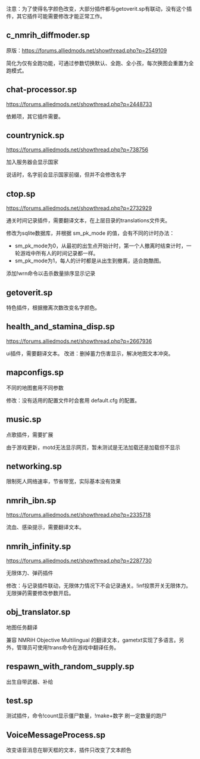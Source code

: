 
注意：为了使得名字颜色改变，大部分插件都与getoverit.sp有联动，没有这个插件，其它插件可能需要修改才能正常工作。
## c_nmrih_diffmoder.sp
原版：https://forums.alliedmods.net/showthread.php?p=2549109

简化为仅有全跑功能，可通过参数切换默认、全跑、全小孩，每次换图会重置为全跑模式。
## chat-processor.sp
https://forums.alliedmods.net/showthread.php?p=2448733

依赖项，其它插件需要。
## countrynick.sp
https://forums.alliedmods.net/showthread.php?p=738756

加入服务器会显示国家

说话时，名字前会显示国家前缀，但并不会修改名字
## ctop.sp
https://forums.alliedmods.net/showthread.php?p=2732929

通关时间记录插件，需要翻译文本，在上层目录的translations文件夹。

修改为sqlite数据库，并根据 sm_pk_mode 的值，会有不同的计时办法：
- sm_pk_mode为0，从最初的出生点开始计时，第一个人撤离时结束计时，一轮游戏中所有人的时间记录都一样。
- sm_pk_mode为1，每人的计时都是从出生到撤离，适合跑酷图。

添加!wrn命令以击杀数量排序显示记录
## getoverit.sp
特色插件，根据撤离次数改变名字颜色。

## health_and_stamina_disp.sp
https://forums.alliedmods.net/showthread.php?p=2667936

ui插件，需要翻译文本。
改进：删掉蓄力伤害显示，解决地图文本冲突。
## mapconfigs.sp
不同的地图套用不同参数

修改：没有适用的配置文件时会套用 default.cfg 的配置。
## music.sp
点歌插件，需要扩展

由于游戏更新，motd无法显示网页，暂未测试是无法加载还是加载但不显示
## networking.sp
限制死人网络速率，节省带宽，实际基本没有效果
## nmrih_ibn.sp
https://forums.alliedmods.net/showthread.php?p=2335718

流血、感染提示，需要翻译文本。
## nmrih_infinity.sp
https://forums.alliedmods.net/showthread.php?p=2287730

无限体力、弹药插件

修改：与记录插件联动，无限体力情况下不会记录通关。!inf投票开关无限体力。无限弹药需要修改参数开启。

## obj_translator.sp
地图任务翻译

兼容 NMRiH Objective Multilingual 的翻译文本，gametxt实现了多语言。另外，管理员可使用!trans命令在游戏中翻译任务。

## respawn_with_random_supply.sp
出生自带武器、补给

## test.sp
测试插件，命令!count显示僵尸数量，!make+数字 刷一定数量的跑尸

## VoiceMessageProcess.sp
改变语音消息在聊天框的文本，插件只改变了文本颜色
